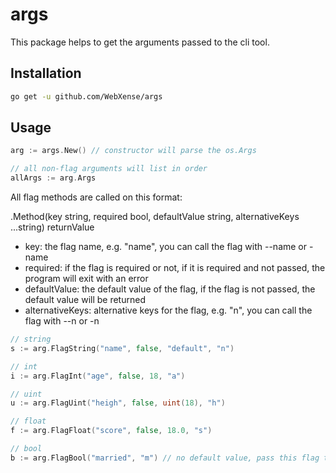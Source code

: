 # args

This package helps to get the arguments passed to the cli tool.

## Installation

```bash
go get -u github.com/WebXense/args
```

## Usage

```go
arg := args.New() // constructor will parse the os.Args

// all non-flag arguments will list in order
allArgs := arg.Args
```

All flag methods are called on this format:

.Method(key string, required bool, defaultValue string, alternativeKeys ...string) returnValue

-   key: the flag name, e.g. "name", you can call the flag with --name or -name
-   required: if the flag is required or not, if it is required and not passed, the program will exit with an error
-   defaultValue: the default value of the flag, if the flag is not passed, the default value will be returned
-   alternativeKeys: alternative keys for the flag, e.g. "n", you can call the flag with --n or -n

```go
// string
s := arg.FlagString("name", false, "default", "n")

// int
i := arg.FlagInt("age", false, 18, "a")

// uint
u := arg.FlagUint("heigh", false, uint(18), "h")

// float
f := arg.FlagFloat("score", false, 18.0, "s")

// bool
b := arg.FlagBool("married", "m") // no default value, pass this flag to set it to true
```